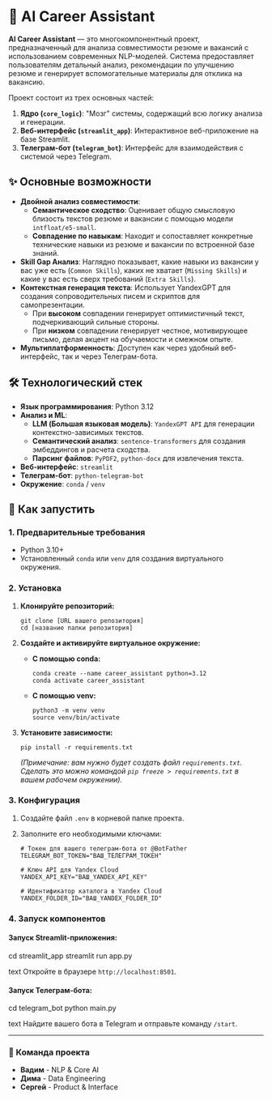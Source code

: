 # 🤖 AI Career Assistant

**AI Career Assistant** — это многокомпонентный проект, предназначенный для анализа совместимости резюме и вакансий с использованием современных NLP-моделей. Система предоставляет пользователям детальный анализ, рекомендации по улучшению резюме и генерирует вспомогательные материалы для отклика на вакансию.

Проект состоит из трех основных частей:
1.  **Ядро (`core_logic`)**: "Мозг" системы, содержащий всю логику анализа и генерации.
2.  **Веб-интерфейс (`streamlit_app`)**: Интерактивное веб-приложение на базе Streamlit.
3.  **Телеграм-бот (`telegram_bot`)**: Интерфейс для взаимодействия с системой через Telegram.

## ✨ Основные возможности

*   **Двойной анализ совместимости**:
    *   **Семантическое сходство**: Оценивает общую смысловую близость текстов резюме и вакансии с помощью модели `intfloat/e5-small`.
    *   **Совпадение по навыкам**: Находит и сопоставляет конкретные технические навыки из резюме и вакансии по встроенной базе знаний.
*   **Skill Gap Анализ**: Наглядно показывает, какие навыки из вакансии у вас уже есть (`Common Skills`), каких не хватает (`Missing Skills`) и какие у вас есть сверх требований (`Extra Skills`).
*   **Контекстная генерация текста**: Использует YandexGPT для создания сопроводительных писем и скриптов для самопрезентации.
    *   При **высоком** совпадении генерирует оптимистичный текст, подчеркивающий сильные стороны.
    *   При **низком** совпадении генерирует честное, мотивирующее письмо, делая акцент на обучаемости и смежном опыте.
*   **Мультиплатформенность**: Доступен как через удобный веб-интерфейс, так и через Телеграм-бота.

## 🛠️ Технологический стек

*   **Язык программирования**: Python 3.12
*   **Анализ и ML**:
    *   **LLM (Большая языковая модель)**: `YandexGPT API` для генерации контекстно-зависимых текстов.
    *   **Семантический анализ**: `sentence-transformers` для создания эмбеддингов и расчета сходства.
    *   **Парсинг файлов**: `PyPDF2`, `python-docx` для извлечения текста.
*   **Веб-интерфейс**: `streamlit`
*   **Телеграм-бот**: `python-telegram-bot`
*   **Окружение**: `conda` / `venv`

## 🚀 Как запустить

### 1. Предварительные требования

*   Python 3.10+
*   Установленный `conda` или `venv` для создания виртуального окружения.

### 2. Установка

1.  **Клонируйте репозиторий:**
    ```
    git clone [URL вашего репозитория]
    cd [название папки репозитория]
    ```

2.  **Создайте и активируйте виртуальное окружение:**
    *   **С помощью conda:**
        ```
        conda create --name career_assistant python=3.12
        conda activate career_assistant
        ```
    *   **С помощью venv:**
        ```
        python3 -m venv venv
        source venv/bin/activate
        ```

3.  **Установите зависимости:**
    ```
    pip install -r requirements.txt
    ```
    *(Примечание: вам нужно будет создать файл `requirements.txt`. Сделать это можно командой `pip freeze > requirements.txt` в вашем рабочем окружении).*

### 3. Конфигурация

1.  Создайте файл `.env` в корневой папке проекта.
2.  Заполните его необходимыми ключами:

    ```
    # Токен для вашего телеграм-бота от @BotFather
    TELEGRAM_BOT_TOKEN="ВАШ_ТЕЛЕГРАМ_ТОКЕН"

    # Ключ API для Yandex Cloud
    YANDEX_API_KEY="ВАШ_YANDEX_API_KEY"

    # Идентификатор каталога в Yandex Cloud
    YANDEX_FOLDER_ID="ВАШ_YANDEX_FOLDER_ID"
    ```

### 4. Запуск компонентов

#### Запуск Streamlit-приложения:

cd streamlit_app
streamlit run app.py

text
Откройте в браузере `http://localhost:8501`.

#### Запуск Телеграм-бота:

cd telegram_bot
python main.py

text
Найдите вашего бота в Telegram и отправьте команду `/start`.

---

### 👥 Команда проекта

*   **Вадим** - NLP & Core AI
*   **Дима** - Data Engineering
*   **Сергей** - Product & Interface
